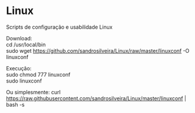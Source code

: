 # Linux
Scripts de configuração e usabilidade Linux

Download:<br>
cd /usr/local/bin<br>
sudo wget https://github.com/sandrosilveira/Linux/raw/master/linuxconf -O linuxconf<br>

Execução:<br>
sudo chmod 777 linuxconf<br>
sudo linuxconf<br>

Ou simplesmente:
curl https://raw.githubusercontent.com/sandrosilveira/Linux/master/linuxconf | bash -s
